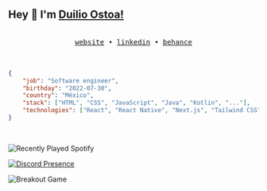 ## Hey 👋 I'm [Duilio Ostoa!](https://ostoaleonardo.vercel.app/)

<br/>

<div align='center'>
  <samp>
    <a href='https://ostoaleonardo.vercel.app/'>website</a> •
    <a href='https://www.linkedin.com/in/ostoaleonardo/'>linkedin</a> •
    <a href='https://www.behance.net/ostoaleonardo'>behance</a>
  </samp>
</div>

<br />
<br />

```json
{
	"job": "Software engineer",
	"birthday": "2022-07-30",
	"country": "México",
	"stack": ["HTML", "CSS", "JavaScript", "Java", "Kotlin", "..."],
	"technologies": ["React", "React Native", "Next.js", "Tailwind CSS", "..."]
}
```

<br />

![Recently Played Spotify](https://spotify-recently-played-github-readme.vercel.app/api)

[![Discord Presence](https://lanyard.cnrad.dev/api/771148579356016650?bg=0d1117&hideProfile=true)](https://discord.com/users/771148579356016650)

<picture>
  <source
    media='(prefers-color-scheme: dark)'
    srcset='https://raw.githubusercontent.com/ostoaleonardo/ostoaleonardo/github-breakout/images/breakout-dark.svg'
  />
  <source
    media='(prefers-color-scheme: light)'
    srcset='https://raw.githubusercontent.com/ostoaleonardo/ostoaleonardo/github-breakout/images/breakout-light.svg'
  />
  <img alt='Breakout Game' />
</picture>
